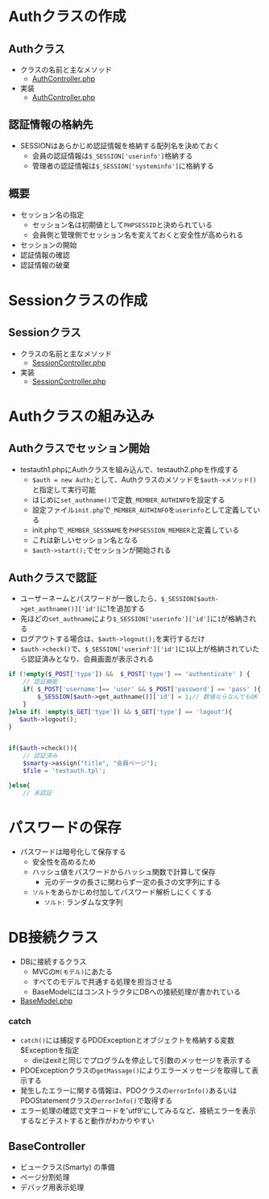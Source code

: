 # Authクラスの作成

## Authクラス

* クラスの名前と主なメソッド
    * [AuthController.php](AuthController.php)    
* 実装
    * [AuthController.php](https://github.com/aki-creatist/smarty/blob/master/project/php_libs/controller/AuthController.php)

## 認証情報の格納先

* SESSIONはあらかじめ認証情報を格納する配列名を決めておく
    * 会員の認証情報は`$_SESSION['userinfo']`格納する
    * 管理者の認証情報は`$_SESSION['systeminfo']`に格納する

## 概要

* セッション名の指定
    * セッション名は初期値として`PHPSESSID`と決められている
    * 会員側と管理側でセッション名を変えておくと安全性が高められる
* セッションの開始
* 認証情報の確認
* 認証情報の破棄

# Sessionクラスの作成

## Sessionクラス

* クラスの名前と主なメソッド
    * [SessionController.php](SessionController.php)
* 実装
    * [SessionController.php](https://github.com/aki-creatist/smarty/blob/master/project/php_libs/controller/base/SessionController.php)

# Authクラスの組み込み

## Authクラスでセッション開始

* testauth1.phpにAuthクラスを組み込んで、testauth2.phpを作成する
    * `$auth = new Auth;`として、Authクラスのメソッドを`$auth->メソッド()`と指定して実行可能
    * はじめに`set_authname()`で定数`_MEMBER_AUTHINFO`を設定する
    * 設定ファイル`init.php`で`_MEMBER_AUTHINFO`を`userinfo`として定義している
    * init.phpで`_MEMBER_SESSNAME`を`PHPSESSION_MEMBER`と定義している
    * これは新しいセッション名となる
    * `$auth->start();`でセッションが開始される

## Authクラスで認証

* ユーザーネームとパスワードが一致したら、`$_SESSION[$auth->get_authname()]['id']`に1を追加する
* 先ほどの`set_authname`により`$_SESSION['userinfo']['id']`に`1`が格納される
* ログアウトする場合は、`$auth->logout();`を実行するだけ
* `$auth->check()`で、`$_SESSION['userinf']['id']`に`1`以上が格納されていたら認証済みとなり、会員画面が表示される

```php
if (!empty($_POST['type']) &&  $_POST['type'] == 'authenticate' ) {
    // 認証機能
    if( $_POST['username']== 'user' && $_POST['password'] == 'pass' ){
        $_SESSION[$auth->get_authname()]['id'] = 1;// 数値ならなんでもOK
    }
}else if( !empty($_GET['type']) && $_GET['type'] == 'logout'){
   $auth->logout();
}


if($auth->check()){
    // 認証済み
    $smarty->assign("title", "会員ページ");
    $file = 'testauth.tpl';

}else{
    // 未認証
```

# パスワードの保存

* パスワードは暗号化して保存する
    * 安全性を高めるため
    * ハッシュ値をパスワードからハッシュ関数で計算して保存
        * 元のデータの長さに関わらず一定の長さの文字列にする
    * `ソルト`をあらかじめ付加してパスワード解析しにくくする
        * `ソルト`: ランダムな文字列

# DB接続クラス

* DBに接続するクラス
    * MVCの`M(モデル)`にあたる
    * すべてのモデルで共通する処理を担当させる
    * BaseModelにはコンストラクタにDBへの接続処理が書かれている
* [BaseModel.php](https://github.com/aki-creatist/smarty/blob/master/project/php_libs/model/base/BaseModel.php)

### catch

* `catch()`には捕捉するPDOExceptionとオブジェクトを格納する変数$Exceptionを指定
    * dieはexitと同じでプログラムを停止して引数のメッセージを表示する
* PDOExceptionクラスの`getMassage()`によりエラーメッセージを取得して表示する
* 発生したエラーに関する情報は、PDOクラスの`errorInfo()`あるいはPDOStatementクラスの`errorInfo()`で取得する
* エラー処理の確認で文字コードを'utf9'にしてみるなど、接続エラーを表示するなどテストすると動作がわかりやすい

## BaseController

* ビュークラス(Smarty) の準備
* ページ分割処理
* デバッグ用表示処理